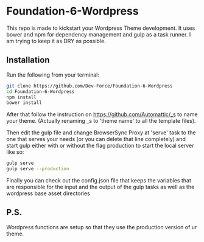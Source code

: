 # Foundation-6-Wordpress
This repo is made to kickstart your Wordpress Theme development.
It uses bower and npm for dependency management and gulp as a task runner.
I am trying to keep it as DRY as possible.

## Installation
Run the following from your terminal:

```bash
git clone https://github.com/Dev-Force/Foundation-6-Wordpress
cd Foundation-6-Wordpress
npm install
bower install
```
After that follow the instruction on https://github.com/Automattic/_s to name your theme. (Actually renaming _s to 'theme name' to all the template files).

Then edit the gulp file and change BrowserSync Proxy at 'serve' task to the one that serves your needs (or you can delete that line completely) and start gulp either with or without the flag production to start the local server like so:

```bash
gulp serve
gulp serve --production
```

Finally you can check out the config.json file that keeps the variables that are responsible for the input and the output of the gulp tasks as well as the wordpress base asset directories

## P.S.
Wordpress functions are setup so that they use the production version of ur theme.